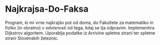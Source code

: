 # Najkrajsa-Do-Faksa
Program, ki mi vrne najkrajšo pot od doma, do Fakultete za matematiko in fiziko (in obratno) v odvisnosti od tega, kdaj se tja odpravim. Implementira Dijkstrov algoritem. Uporablja podatke iz Arrivine spletne strani ter spletne strani Slovenskih železnic.
